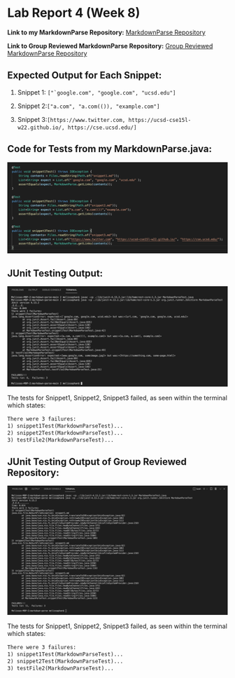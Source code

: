 # Lab Report 4 (Week 8)

**Link to my MarkdownParse Repository:** [MarkdownParse Repository](https://github.com/memelissa/markdown-parse-main-2)

**Link to Group Reviewed MarkdownParse Repository:** [Group Reviewed MarkdownParse Repository](https://github.com/Stocktocon/markdown-parse)

## Expected Output for Each Snippet:

1. Snippet 1: ``["`google.com", "google.com", "ucsd.edu"]``

2. Snippet 2:`["a.com", "a.com(()), "example.com"]`

3. Snippet 3:`[https://www.twitter.com, https://ucsd-cse15l-w22.github.io/, https://cse.ucsd.edu/]`

## Code for Tests from my MarkdownParse.java:

![SnippetTests](sniptests.png)

## JUnit Testing Output:

![SnippetTests](JUnitOutput.png)

The tests for Snippet1, Snippet2, Snippet3 failed, as seen within the terminal which states:
```
There were 3 failures:
1) snippet1Test(MarkdownParseTest)...
2) snippet2Test(MarkdownParseTest)...
3) testFile2(MarkdownParseTest)...
```
## JUnit Testing Output of Group Reviewed Repository:

![SnippetTests](JUnitOutput2.png)

The tests for Snippet1, Snippet2, Snippet3 failed, as seen within the terminal which states:
```
There were 3 failures:
1) snippet1Test(MarkdownParseTest)...
2) snippet2Test(MarkdownParseTest)...
3) testFile2(MarkdownParseTest)...
```


